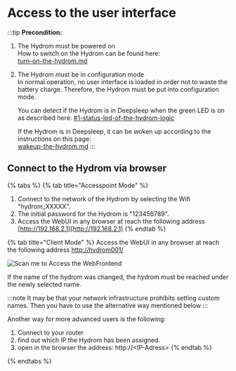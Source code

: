 # Access to the user interface



:::tip
**Precondition:**

1. The Hydrom must be powered on\
   How to switch on the Hydrom can be found here:\
   [turn-on-the-hydrom.md](establish-first-connection-to-the-hydrom/turn-on-the-hydrom.md "mention")
2.  The Hydrom must be in configuration mode\
    In normal operation, no user interface is loaded in order not to waste the battery charge. Therefore, the Hydrom must be put into configuration mode.&#x20;

    You can detect if the Hydrom is in Deepsleep when the green LED is on as described here: [#1-status-led-of-the-hydrom-logic](indicator-leds.md#1-status-led-of-the-hydrom-logic "mention")

    If the Hydrom is in Deepsleep, it can be woken up according to the instructions on this page:\
    [wakeup-the-hydrom.md](../other-settings/enable-deepsleep/wakeup-the-hydrom.md "mention")
:::

## Connect to the Hydrom via browser



{% tabs %}
{% tab title="Accesspoint Mode" %}
1. Connect to the network of the Hydrom by selecting the Wifi "hydrom\_XXXXX".&#x20;
2. The initial password for the Hydrom is "123456789".&#x20;
3. Access the WebUI in any browser at reach the following address [http://192.168.2.1](http://192.168.2.1)
{% endtab %}

{% tab title="Client Mode" %}
Access the WebUI in any browser at reach the following address [http://hydrom001/](http://hydrom001)

![Scan me to Access the WebFrontend](../.gitbook/assets/QR\_hydrom001.png)

If the name of the hydrom was changed, the hydrom must be reached under the newly selected name.

:::note
It may be that your network infrastructure prohibits setting custom names. Then you have to use the alternative way mentioned below
:::

Another way for more advanced users is the following:

1. Connect to your router&#x20;
2. find out which IP the Hydrom has been assigned.&#x20;
3. open in the browser the address: http://\<IP-Adress>
{% endtab %}


{% endtabs %}





